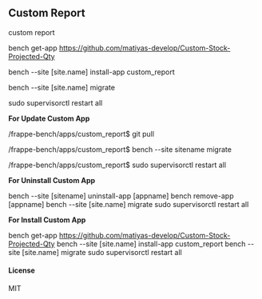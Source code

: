 ## Custom Report

custom report

bench get-app https://github.com/matiyas-develop/Custom-Stock-Projected-Qty

bench --site [site.name] install-app custom_report

bench --site [site.name] migrate

sudo supervisorctl restart all


**For Update Custom App**

/frappe-bench/apps/custom_report$ git pull

/frappe-bench/apps/custom_report$ bench --site sitename migrate
  
/frappe-bench/apps/custom_report$ sudo supervisorctl restart all
  
  
**For Uninstall Custom App**

bench --site [sitename] uninstall-app [appname]
bench remove-app [appname]
bench --site [site.name] migrate
sudo supervisorctl restart all

**For Install Custom App**

bench get-app https://github.com/matiyas-develop/Custom-Stock-Projected-Qty
bench --site [site.name] install-app custom_report
bench --site [site.name] migrate
sudo supervisorctl restart all

#### License

MIT
